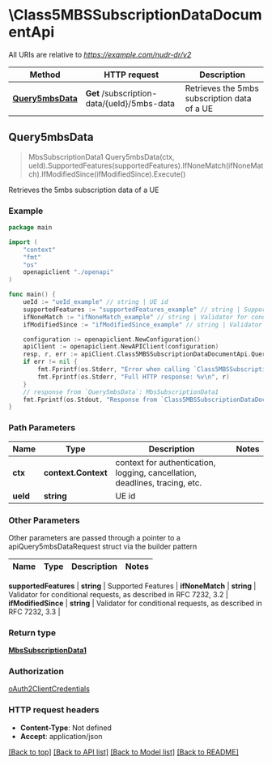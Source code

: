 # \Class5MBSSubscriptionDataDocumentApi

All URIs are relative to *https://example.com/nudr-dr/v2*

Method | HTTP request | Description
------------- | ------------- | -------------
[**Query5mbsData**](Class5MBSSubscriptionDataDocumentApi.md#Query5mbsData) | **Get** /subscription-data/{ueId}/5mbs-data | Retrieves the 5mbs subscription data of a UE



## Query5mbsData

> MbsSubscriptionData1 Query5mbsData(ctx, ueId).SupportedFeatures(supportedFeatures).IfNoneMatch(ifNoneMatch).IfModifiedSince(ifModifiedSince).Execute()

Retrieves the 5mbs subscription data of a UE

### Example

```go
package main

import (
    "context"
    "fmt"
    "os"
    openapiclient "./openapi"
)

func main() {
    ueId := "ueId_example" // string | UE id
    supportedFeatures := "supportedFeatures_example" // string | Supported Features (optional)
    ifNoneMatch := "ifNoneMatch_example" // string | Validator for conditional requests, as described in RFC 7232, 3.2 (optional)
    ifModifiedSince := "ifModifiedSince_example" // string | Validator for conditional requests, as described in RFC 7232, 3.3 (optional)

    configuration := openapiclient.NewConfiguration()
    apiClient := openapiclient.NewAPIClient(configuration)
    resp, r, err := apiClient.Class5MBSSubscriptionDataDocumentApi.Query5mbsData(context.Background(), ueId).SupportedFeatures(supportedFeatures).IfNoneMatch(ifNoneMatch).IfModifiedSince(ifModifiedSince).Execute()
    if err != nil {
        fmt.Fprintf(os.Stderr, "Error when calling `Class5MBSSubscriptionDataDocumentApi.Query5mbsData``: %v\n", err)
        fmt.Fprintf(os.Stderr, "Full HTTP response: %v\n", r)
    }
    // response from `Query5mbsData`: MbsSubscriptionData1
    fmt.Fprintf(os.Stdout, "Response from `Class5MBSSubscriptionDataDocumentApi.Query5mbsData`: %v\n", resp)
}
```

### Path Parameters


Name | Type | Description  | Notes
------------- | ------------- | ------------- | -------------
**ctx** | **context.Context** | context for authentication, logging, cancellation, deadlines, tracing, etc.
**ueId** | **string** | UE id | 

### Other Parameters

Other parameters are passed through a pointer to a apiQuery5mbsDataRequest struct via the builder pattern


Name | Type | Description  | Notes
------------- | ------------- | ------------- | -------------

 **supportedFeatures** | **string** | Supported Features | 
 **ifNoneMatch** | **string** | Validator for conditional requests, as described in RFC 7232, 3.2 | 
 **ifModifiedSince** | **string** | Validator for conditional requests, as described in RFC 7232, 3.3 | 

### Return type

[**MbsSubscriptionData1**](MbsSubscriptionData1.md)

### Authorization

[oAuth2ClientCredentials](../README.md#oAuth2ClientCredentials)

### HTTP request headers

- **Content-Type**: Not defined
- **Accept**: application/json

[[Back to top]](#) [[Back to API list]](../README.md#documentation-for-api-endpoints)
[[Back to Model list]](../README.md#documentation-for-models)
[[Back to README]](../README.md)

